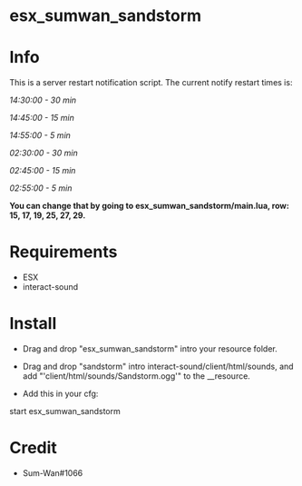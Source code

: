 # esx_sumwan_sandstorm

# Info

This is a server restart notification script. The current notify restart times is:

*14:30:00 - 30 min*

*14:45:00 - 15 min*

*14:55:00 - 5 min*

*02:30:00 - 30 min*

*02:45:00 - 15 min*

*02:55:00 - 5 min*

**You can change that by going to esx_sumwan_sandstorm/main.lua, row: 15, 17, 19, 25, 27, 29.**

# Requirements

* ESX
* interact-sound

# Install

* Drag and drop "esx_sumwan_sandstorm"  intro your resource folder.

* Drag and drop "sandstorm" intro interact-sound/client/html/sounds, and add "'client/html/sounds/Sandstorm.ogg'" to the __resource.

* Add this in your cfg:

start esx_sumwan_sandstorm

# Credit

* Sum-Wan#1066


